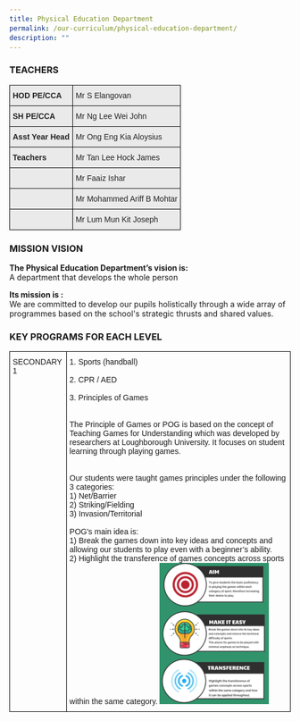 ```yaml
---
title: Physical Education Department
permalink: /our-curriculum/physical-education-department/
description: ""
---
```

### TEACHERS

<style type="text/css">
.tg  {border-collapse:collapse;border-spacing:0;}
.tg td{border-color:black;border-style:solid;border-width:1px;font-family:Arial, sans-serif;font-size:14px;
  overflow:hidden;padding:10px 5px;word-break:normal;}
.tg th{border-color:black;border-style:solid;border-width:1px;font-family:Arial, sans-serif;font-size:14px;
  font-weight:normal;overflow:hidden;padding:10px 5px;word-break:normal;}
.tg .tg-y7qa{background-color:#EAEAEA;color:#222;text-align:left;vertical-align:top}
.tg .tg-ii8k{background-color:#EAEAEA;color:#222;text-align:center;vertical-align:top}
.tg .tg-rj1p{background-color:#EAEAEA;color:#222;font-weight:bold;text-align:left;vertical-align:top}
.tg .tg-ku5w{background-color:#EAEAEA;color:#222;text-align:center;vertical-align:middle}
</style>
<table class="tg">
<thead>
  <tr>
    <th class="tg-rj1p">HOD PE/CCA</th>
    <th class="tg-y7qa">Mr S Elangovan</th>
  </tr>
</thead>
<tbody>
  <tr>
    <td class="tg-rj1p">SH PE/CCA</td>
    <td class="tg-y7qa">Mr Ng Lee Wei John</td>
  </tr>
  <tr>
    <td class="tg-rj1p">Asst Year Head</td>
    <td class="tg-y7qa">Mr Ong Eng Kia Aloysius</td>
  </tr>
  <tr>
    <td class="tg-rj1p">Teachers</td>
    <td class="tg-y7qa">Mr Tan Lee Hock James</td>
  </tr>
  <tr>
    <td class="tg-ku5w"></td>
    <td class="tg-y7qa">Mr Faaiz Ishar</td>
  </tr>
  <tr>
    <td class="tg-ku5w"></td>
    <td class="tg-y7qa">Mr Mohammed Ariff B Mohtar</td>
  </tr>
  <tr>
    <td class="tg-ii8k"> </td>
    <td class="tg-y7qa">Mr Lum Mun Kit Joseph</td>
  </tr>
</tbody>
</table>

### MISSION VISION

**The Physical Education Department’s vision is:** <br>
A department that develops the whole person  
  
**Its mission is :**   <br>
We are committed to develop our pupils holistically through a wide array of programmes based on the school's strategic thrusts and shared values.


### KEY PROGRAMS FOR EACH LEVEL

<style type="text/css">
.tg  {border-collapse:collapse;border-spacing:0;}
.tg td{border-color:black;border-style:solid;border-width:1px;font-family:Arial, sans-serif;font-size:14px;
  overflow:hidden;padding:10px 5px;word-break:normal;}
.tg th{border-color:black;border-style:solid;border-width:1px;font-family:Arial, sans-serif;font-size:14px;
  font-weight:normal;overflow:hidden;padding:10px 5px;word-break:normal;}
.tg .tg-0lax{text-align:left;vertical-align:top}
</style>
<table class="tg">
<thead>
  <tr>
    <td class="tg-0lax">SECONDARY 1</td>
    <td class="tg-0lax">1. Sports (handball) <br><br>2. CPR / AED<br><br>3. Principles of Games<br><br><br><span style="font-weight:400;font-style:normal">The Principle of Games or POG is based on the concept of Teaching Games for Understanding which was developed by researchers at Loughborough University. It focuses on student learning through playing games.</span><br><br><br><span style="font-weight:400;font-style:normal">Our students were taught games principles under the following 3 categories:</span><br><span style="font-weight:400;font-style:normal">1) Net/Barrier</span><br><span style="font-weight:400;font-style:normal">2) Striking/Fielding</span><br><span style="font-weight:400;font-style:normal">3) Invasion/Territorial</span><br><br><span style="font-weight:400;font-style:normal">POG's main idea is:</span><br><span style="font-weight:400;font-style:normal">1)     Break the games down into key ideas and concepts and allowing our students to play even with a beginner’s ability.</span><br><span style="font-weight:400;font-style:normal">2)     Highlight the transference of games concepts across sports within the same category.
<img src="/images/PE.png" style="width:50%"></span></td>
  </tr>
</thead>
</table>

